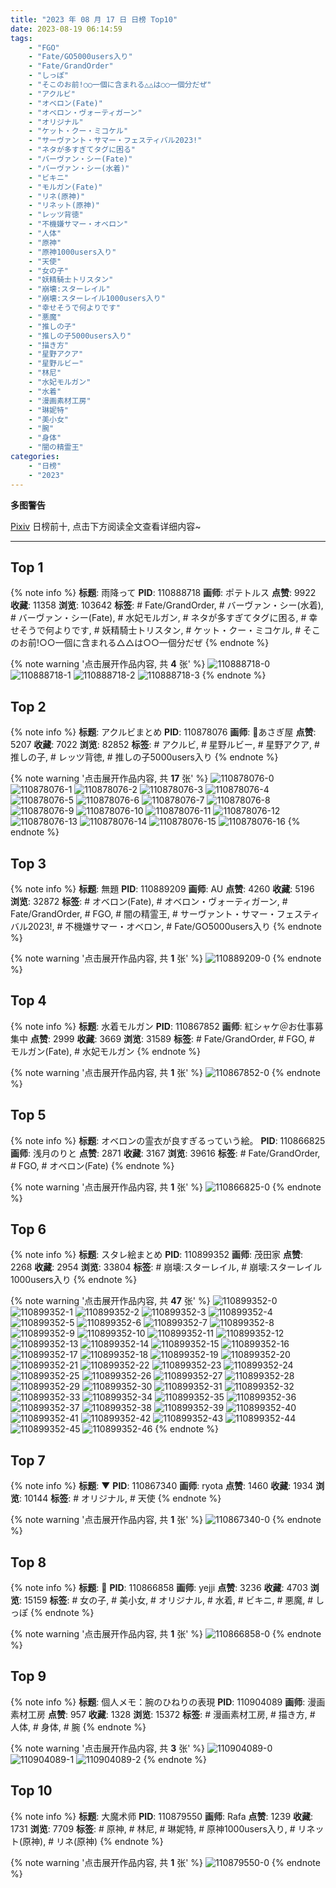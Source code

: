 ```yaml
---
title: "2023 年 08 月 17 日 日榜 Top10"
date: 2023-08-19 06:14:59
tags:
    - "FGO"
    - "Fate/GO5000users入り"
    - "Fate/GrandOrder"
    - "しっぽ"
    - "そこのお前!○○一個に含まれる△△は○○一個分だぜ"
    - "アクルビ"
    - "オベロン(Fate)"
    - "オベロン・ヴォーティガーン"
    - "オリジナル"
    - "ケット・クー・ミコケル"
    - "サーヴァント・サマー・フェスティバル2023!"
    - "ネタが多すぎてタグに困る"
    - "バーヴァン・シー(Fate)"
    - "バーヴァン・シー(水着)"
    - "ビキニ"
    - "モルガン(Fate)"
    - "リネ(原神)"
    - "リネット(原神)"
    - "レッツ背徳"
    - "不機嫌サマー・オベロン"
    - "人体"
    - "原神"
    - "原神1000users入り"
    - "天使"
    - "女の子"
    - "妖精騎士トリスタン"
    - "崩壊:スターレイル"
    - "崩壊:スターレイル1000users入り"
    - "幸せそうで何よりです"
    - "悪魔"
    - "推しの子"
    - "推しの子5000users入り"
    - "描き方"
    - "星野アクア"
    - "星野ルビー"
    - "林尼"
    - "水妃モルガン"
    - "水着"
    - "漫画素材工房"
    - "琳妮特"
    - "美小女"
    - "腕"
    - "身体"
    - "闇の精霊王"
categories:
    - "日榜"
    - "2023"
---
```


<i class="fa fa-triangle-exclamation"></i>**多图警告**<i class="fa fa-triangle-exclamation"></i>

[Pixiv](https://www.pixiv.net/) 日榜前十, 点击下方阅读全文查看详细内容~

<!-- more -->

---

## Top 1

{% note info %}
**标题**: 雨降って
**PID**: 110888718 **画师**: ポテトルス
**点赞**: 9922 **收藏**: 11358 **浏览**: 103642
**标签**: # Fate/GrandOrder, # バーヴァン・シー(水着), # バーヴァン・シー(Fate), # 水妃モルガン, # ネタが多すぎてタグに困る, # 幸せそうで何よりです, # 妖精騎士トリスタン, # ケット・クー・ミコケル, # そこのお前!○○一個に含まれる△△は○○一個分だぜ
{% endnote %}

{% note warning '点击展开作品内容, 共 **4** 张' %}
![110888718-0](https://i.pixiv.re/img-original/img/2023/08/16/19/52/50/110888718_p0.jpg)
![110888718-1](https://i.pixiv.re/img-original/img/2023/08/16/19/52/50/110888718_p1.jpg)
![110888718-2](https://i.pixiv.re/img-original/img/2023/08/16/19/52/50/110888718_p2.jpg)
![110888718-3](https://i.pixiv.re/img-original/img/2023/08/16/19/52/50/110888718_p3.jpg)
{% endnote %}

## Top 2

{% note info %}
**标题**: アクルビまとめ
**PID**: 110878076 **画师**: 🍼あさぎ屋
**点赞**: 5207 **收藏**: 7022 **浏览**: 82852
**标签**: # アクルビ, # 星野ルビー, # 星野アクア, # 推しの子, # レッツ背徳, # 推しの子5000users入り
{% endnote %}

{% note warning '点击展开作品内容, 共 **17** 张' %}
![110878076-0](https://i.pixiv.re/img-original/img/2023/08/16/12/00/21/110878076_p0.jpg)
![110878076-1](https://i.pixiv.re/img-original/img/2023/08/16/12/00/21/110878076_p1.jpg)
![110878076-2](https://i.pixiv.re/img-original/img/2023/08/16/12/00/21/110878076_p2.jpg)
![110878076-3](https://i.pixiv.re/img-original/img/2023/08/16/12/00/21/110878076_p3.jpg)
![110878076-4](https://i.pixiv.re/img-original/img/2023/08/16/12/00/21/110878076_p4.jpg)
![110878076-5](https://i.pixiv.re/img-original/img/2023/08/16/12/00/21/110878076_p5.jpg)
![110878076-6](https://i.pixiv.re/img-original/img/2023/08/16/12/00/21/110878076_p6.jpg)
![110878076-7](https://i.pixiv.re/img-original/img/2023/08/16/12/00/21/110878076_p7.jpg)
![110878076-8](https://i.pixiv.re/img-original/img/2023/08/16/12/00/21/110878076_p8.jpg)
![110878076-9](https://i.pixiv.re/img-original/img/2023/08/16/12/00/21/110878076_p9.jpg)
![110878076-10](https://i.pixiv.re/img-original/img/2023/08/16/12/00/21/110878076_p10.jpg)
![110878076-11](https://i.pixiv.re/img-original/img/2023/08/16/12/00/21/110878076_p11.jpg)
![110878076-12](https://i.pixiv.re/img-original/img/2023/08/16/12/00/21/110878076_p12.jpg)
![110878076-13](https://i.pixiv.re/img-original/img/2023/08/16/12/00/21/110878076_p13.jpg)
![110878076-14](https://i.pixiv.re/img-original/img/2023/08/16/12/00/21/110878076_p14.jpg)
![110878076-15](https://i.pixiv.re/img-original/img/2023/08/16/12/00/21/110878076_p15.jpg)
![110878076-16](https://i.pixiv.re/img-original/img/2023/08/16/12/00/21/110878076_p16.jpg)
{% endnote %}

## Top 3

{% note info %}
**标题**: 無題
**PID**: 110889209 **画师**: AU
**点赞**: 4260 **收藏**: 5196 **浏览**: 32872
**标签**: # オベロン(Fate), # オベロン・ヴォーティガーン, # Fate/GrandOrder, # FGO, # 闇の精霊王, # サーヴァント・サマー・フェスティバル2023!, # 不機嫌サマー・オベロン, # Fate/GO5000users入り
{% endnote %}

{% note warning '点击展开作品内容, 共 **1** 张' %}
![110889209-0](https://i.pixiv.re/img-original/img/2023/08/17/03/16/46/110889209_p0.png)
{% endnote %}

## Top 4

{% note info %}
**标题**: 水着モルガン
**PID**: 110867852 **画师**: 紅シャケ＠お仕事募集中
**点赞**: 2999 **收藏**: 3669 **浏览**: 31589
**标签**: # Fate/GrandOrder, # FGO, # モルガン(Fate), # 水妃モルガン
{% endnote %}

{% note warning '点击展开作品内容, 共 **1** 张' %}
![110867852-0](https://i.pixiv.re/img-original/img/2023/08/16/00/19/55/110867852_p0.jpg)
{% endnote %}

## Top 5

{% note info %}
**标题**: オベロンの霊衣が良すぎるっていう絵。
**PID**: 110866825 **画师**: 浅月のりと
**点赞**: 2871 **收藏**: 3167 **浏览**: 39616
**标签**: # Fate/GrandOrder, # FGO, # オベロン(Fate)
{% endnote %}

{% note warning '点击展开作品内容, 共 **1** 张' %}
![110866825-0](https://i.pixiv.re/img-original/img/2023/08/16/00/00/35/110866825_p0.jpg)
{% endnote %}

## Top 6

{% note info %}
**标题**: スタレ絵まとめ
**PID**: 110899352 **画师**: 茂田家
**点赞**: 2268 **收藏**: 2954 **浏览**: 33804
**标签**: # 崩壊:スターレイル, # 崩壊:スターレイル1000users入り
{% endnote %}

{% note warning '点击展开作品内容, 共 **47** 张' %}
![110899352-0](https://i.pixiv.re/img-original/img/2023/08/17/01/08/27/110899352_p0.png)
![110899352-1](https://i.pixiv.re/img-original/img/2023/08/17/01/08/27/110899352_p1.png)
![110899352-2](https://i.pixiv.re/img-original/img/2023/08/17/01/08/27/110899352_p2.png)
![110899352-3](https://i.pixiv.re/img-original/img/2023/08/17/01/08/27/110899352_p3.png)
![110899352-4](https://i.pixiv.re/img-original/img/2023/08/17/01/08/27/110899352_p4.png)
![110899352-5](https://i.pixiv.re/img-original/img/2023/08/17/01/08/27/110899352_p5.png)
![110899352-6](https://i.pixiv.re/img-original/img/2023/08/17/01/08/27/110899352_p6.png)
![110899352-7](https://i.pixiv.re/img-original/img/2023/08/17/01/08/27/110899352_p7.png)
![110899352-8](https://i.pixiv.re/img-original/img/2023/08/17/01/08/27/110899352_p8.png)
![110899352-9](https://i.pixiv.re/img-original/img/2023/08/17/01/08/27/110899352_p9.png)
![110899352-10](https://i.pixiv.re/img-original/img/2023/08/17/01/08/27/110899352_p10.png)
![110899352-11](https://i.pixiv.re/img-original/img/2023/08/17/01/08/27/110899352_p11.png)
![110899352-12](https://i.pixiv.re/img-original/img/2023/08/17/01/08/27/110899352_p12.png)
![110899352-13](https://i.pixiv.re/img-original/img/2023/08/17/01/08/27/110899352_p13.png)
![110899352-14](https://i.pixiv.re/img-original/img/2023/08/17/01/08/27/110899352_p14.png)
![110899352-15](https://i.pixiv.re/img-original/img/2023/08/17/01/08/27/110899352_p15.png)
![110899352-16](https://i.pixiv.re/img-original/img/2023/08/17/01/08/27/110899352_p16.png)
![110899352-17](https://i.pixiv.re/img-original/img/2023/08/17/01/08/27/110899352_p17.png)
![110899352-18](https://i.pixiv.re/img-original/img/2023/08/17/01/08/27/110899352_p18.png)
![110899352-19](https://i.pixiv.re/img-original/img/2023/08/17/01/08/27/110899352_p19.png)
![110899352-20](https://i.pixiv.re/img-original/img/2023/08/17/01/08/27/110899352_p20.png)
![110899352-21](https://i.pixiv.re/img-original/img/2023/08/17/01/08/27/110899352_p21.png)
![110899352-22](https://i.pixiv.re/img-original/img/2023/08/17/01/08/27/110899352_p22.png)
![110899352-23](https://i.pixiv.re/img-original/img/2023/08/17/01/08/27/110899352_p23.png)
![110899352-24](https://i.pixiv.re/img-original/img/2023/08/17/01/08/27/110899352_p24.png)
![110899352-25](https://i.pixiv.re/img-original/img/2023/08/17/01/08/27/110899352_p25.png)
![110899352-26](https://i.pixiv.re/img-original/img/2023/08/17/01/08/27/110899352_p26.png)
![110899352-27](https://i.pixiv.re/img-original/img/2023/08/17/01/08/27/110899352_p27.png)
![110899352-28](https://i.pixiv.re/img-original/img/2023/08/17/01/08/27/110899352_p28.png)
![110899352-29](https://i.pixiv.re/img-original/img/2023/08/17/01/08/27/110899352_p29.png)
![110899352-30](https://i.pixiv.re/img-original/img/2023/08/17/01/08/27/110899352_p30.png)
![110899352-31](https://i.pixiv.re/img-original/img/2023/08/17/01/08/27/110899352_p31.png)
![110899352-32](https://i.pixiv.re/img-original/img/2023/08/17/01/08/27/110899352_p32.png)
![110899352-33](https://i.pixiv.re/img-original/img/2023/08/17/01/08/27/110899352_p33.png)
![110899352-34](https://i.pixiv.re/img-original/img/2023/08/17/01/08/27/110899352_p34.png)
![110899352-35](https://i.pixiv.re/img-original/img/2023/08/17/01/08/27/110899352_p35.png)
![110899352-36](https://i.pixiv.re/img-original/img/2023/08/17/01/08/27/110899352_p36.png)
![110899352-37](https://i.pixiv.re/img-original/img/2023/08/17/01/08/27/110899352_p37.png)
![110899352-38](https://i.pixiv.re/img-original/img/2023/08/17/01/08/27/110899352_p38.png)
![110899352-39](https://i.pixiv.re/img-original/img/2023/08/17/01/08/27/110899352_p39.png)
![110899352-40](https://i.pixiv.re/img-original/img/2023/08/17/01/08/27/110899352_p40.png)
![110899352-41](https://i.pixiv.re/img-original/img/2023/08/17/01/08/27/110899352_p41.png)
![110899352-42](https://i.pixiv.re/img-original/img/2023/08/17/01/08/27/110899352_p42.png)
![110899352-43](https://i.pixiv.re/img-original/img/2023/08/17/01/08/27/110899352_p43.png)
![110899352-44](https://i.pixiv.re/img-original/img/2023/08/17/01/08/27/110899352_p44.png)
![110899352-45](https://i.pixiv.re/img-original/img/2023/08/17/01/08/27/110899352_p45.png)
![110899352-46](https://i.pixiv.re/img-original/img/2023/08/17/01/08/27/110899352_p46.png)
{% endnote %}

## Top 7

{% note info %}
**标题**: ▼
**PID**: 110867340 **画师**: ryota
**点赞**: 1460 **收藏**: 1934 **浏览**: 10144
**标签**: # オリジナル, # 天使
{% endnote %}

{% note warning '点击展开作品内容, 共 **1** 张' %}
![110867340-0](https://i.pixiv.re/img-original/img/2023/08/16/00/06/50/110867340_p0.png)
{% endnote %}

## Top 8

{% note info %}
**标题**: 🥺
**PID**: 110866858 **画师**: yejji
**点赞**: 3236 **收藏**: 4703 **浏览**: 15159
**标签**: # 女の子, # 美小女, # オリジナル, # 水着, # ビキニ, # 悪魔, # しっぽ
{% endnote %}

{% note warning '点击展开作品内容, 共 **1** 张' %}
![110866858-0](https://i.pixiv.re/img-original/img/2023/08/16/00/00/50/110866858_p0.png)
{% endnote %}

## Top 9

{% note info %}
**标题**: 個人メモ：腕のひねりの表現
**PID**: 110904089 **画师**: 漫画素材工房
**点赞**: 957 **收藏**: 1328 **浏览**: 15372
**标签**: # 漫画素材工房, # 描き方, # 人体, # 身体, # 腕
{% endnote %}

{% note warning '点击展开作品内容, 共 **3** 张' %}
![110904089-0](https://i.pixiv.re/img-original/img/2023/08/17/08/53/31/110904089_p0.jpg)
![110904089-1](https://i.pixiv.re/img-original/img/2023/08/17/08/53/31/110904089_p1.jpg)
![110904089-2](https://i.pixiv.re/img-original/img/2023/08/17/08/53/31/110904089_p2.jpg)
{% endnote %}

## Top 10

{% note info %}
**标题**: 大魔术师
**PID**: 110879550 **画师**: Rafa
**点赞**: 1239 **收藏**: 1731 **浏览**: 7709
**标签**: # 原神, # 林尼, # 琳妮特, # 原神1000users入り, # リネット(原神), # リネ(原神)
{% endnote %}

{% note warning '点击展开作品内容, 共 **1** 张' %}
![110879550-0](https://i.pixiv.re/img-original/img/2023/08/16/12/39/58/110879550_p0.jpg)
{% endnote %}
